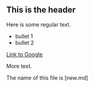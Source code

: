 ## This is the header

Here is some regular text.

* bullet 1
* bullet 2

[Link to Google](http://www.google.com)

More text.

The name of this file is [new.md]
